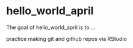 
# hello_world_april

<!-- badges: start -->
<!-- badges: end -->

The goal of hello_world_april is to ...

practice making git and github repos via RStudio
